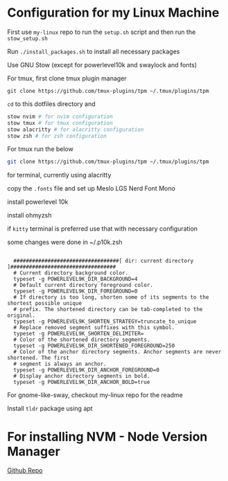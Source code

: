 # Configuration for my Linux Machine

First use `my-linux` repo to run the `setup.sh` script and then
run the `stow_setup.sh`

Run `./install_packages.sh` to install all necessary packages

Use GNU Stow (except for powerlevel10k and swaylock and fonts)

For tmux, first clone tmux plugin manager

```
git clone https://github.com/tmux-plugins/tpm ~/.tmux/plugins/tpm

```

`cd` to this dotfiles directory and

```sh
stow nvim # for nvim configuration
stow tmux # for tmux configuration
stow alacritty # for alacritty configuration
stow zsh # for zsh configuration
```

For tmux run the below

```sh
git clone https://github.com/tmux-plugins/tpm ~/.tmux/plugins/tpm
```

for terminal, currently using alacritty

copy the `.fonts` file and set up Meslo LGS Nerd Font Mono

install powerlevel 10k

install ohmyzsh

if `kitty` terminal is preferred use that with necessary configuration

some changes were done in ~/.p10k.zsh

```

  ##################################[ dir: current directory ]##################################
  # Current directory background color.
  typeset -g POWERLEVEL9K_DIR_BACKGROUND=4
  # Default current directory foreground color.
  typeset -g POWERLEVEL9K_DIR_FOREGROUND=0
  # If directory is too long, shorten some of its segments to the shortest possible unique
  # prefix. The shortened directory can be tab-completed to the original.
  typeset -g POWERLEVEL9K_SHORTEN_STRATEGY=truncate_to_unique
  # Replace removed segment suffixes with this symbol.
  typeset -g POWERLEVEL9K_SHORTEN_DELIMITER=
  # Color of the shortened directory segments.
  typeset -g POWERLEVEL9K_DIR_SHORTENED_FOREGROUND=250
  # Color of the anchor directory segments. Anchor segments are never shortened. The first
  # segment is always an anchor.
  typeset -g POWERLEVEL9K_DIR_ANCHOR_FOREGROUND=0
  # Display anchor directory segments in bold.
  typeset -g POWERLEVEL9K_DIR_ANCHOR_BOLD=true

```

For gnome-like-sway, checkout my-linux repo for the readme

Install `tldr` package using apt

# For installing NVM - Node Version Manager

[Github Repo](https://github.com/nvm-sh/nvm)
